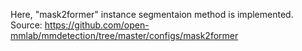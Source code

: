 Here, "mask2former" instance segmentaion method is implemented. 
Source: https://github.com/open-mmlab/mmdetection/tree/master/configs/mask2former
